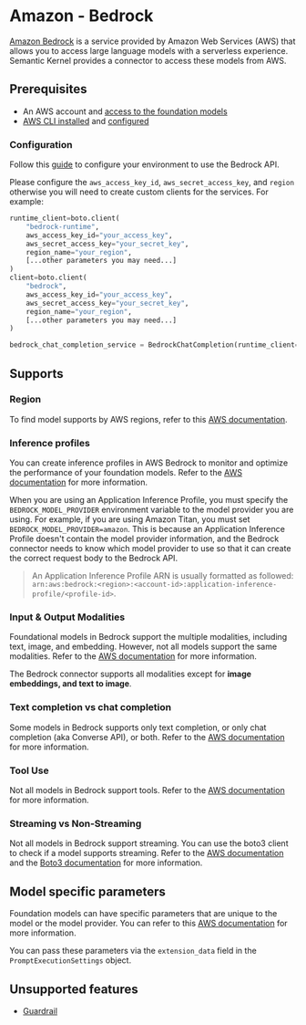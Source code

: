 # Amazon - Bedrock

[Amazon Bedrock](https://docs.aws.amazon.com/bedrock/latest/userguide/what-is-bedrock.html) is a service provided by Amazon Web Services (AWS) that allows you to access large language models with a serverless experience. Semantic Kernel provides a connector to access these models from AWS.

## Prerequisites

- An AWS account and [access to the foundation models](https://docs.aws.amazon.com/bedrock/latest/userguide/model-access-permissions.html)
- [AWS CLI installed](https://docs.aws.amazon.com/cli/latest/userguide/getting-started-install.html) and [configured](https://boto3.amazonaws.com/v1/documentation/api/latest/guide/quickstart.html#configuration)

### Configuration

Follow this [guide](https://boto3.amazonaws.com/v1/documentation/api/latest/guide/quickstart.html#configuration) to configure your environment to use the Bedrock API.

Please configure the `aws_access_key_id`, `aws_secret_access_key`, and `region` otherwise you will need to create custom clients for the services. For example:

```python
runtime_client=boto.client(
    "bedrock-runtime",
    aws_access_key_id="your_access_key",
    aws_secret_access_key="your_secret_key",
    region_name="your_region",
    [...other parameters you may need...]
)
client=boto.client(
    "bedrock",
    aws_access_key_id="your_access_key",
    aws_secret_access_key="your_secret_key",
    region_name="your_region",
    [...other parameters you may need...]
)

bedrock_chat_completion_service = BedrockChatCompletion(runtime_client=runtime_client, client=client)
```

## Supports

### Region

To find model supports by AWS regions, refer to this [AWS documentation](https://docs.aws.amazon.com/bedrock/latest/userguide/models-regions.html).

### Inference profiles

You can create inference profiles in AWS Bedrock to monitor and optimize the performance of your foundation models. Refer to the [AWS documentation](https://docs.aws.amazon.com/bedrock/latest/userguide/inference-profiles.html) for more information.

When you are using an Application Inference Profile, you must specify the `BEDROCK_MODEL_PROVIDER` environment variable to the model provider you are using. For example, if you are using Amazon Titan, you must set `BEDROCK_MODEL_PROVIDER=amazon`. This is because an Application Inference Profile doesn't contain the model provider information, and the Bedrock connector needs to know which model provider to use so that it can create the correct request body to the Bedrock API.

> An Application Inference Profile ARN is usually formatted as followed: `arn:aws:bedrock:<region>:<account-id>:application-inference-profile/<profile-id>`.

### Input & Output Modalities

Foundational models in Bedrock support the multiple modalities, including text, image, and embedding. However, not all models support the same modalities. Refer to the [AWS documentation](https://docs.aws.amazon.com/bedrock/latest/userguide/models-supported.html) for more information.

The Bedrock connector supports all modalities except for **image embeddings, and text to image**.

### Text completion vs chat completion

Some models in Bedrock supports only text completion, or only chat completion (aka Converse API), or both. Refer to the [AWS documentation](https://docs.aws.amazon.com/bedrock/latest/userguide/models-features.html) for more information.

### Tool Use

Not all models in Bedrock support tools. Refer to the [AWS documentation](https://docs.aws.amazon.com/bedrock/latest/userguide/models-features.html) for more information.

### Streaming vs Non-Streaming

Not all models in Bedrock support streaming. You can use the boto3 client to check if a model supports streaming. Refer to the [AWS documentation](https://docs.aws.amazon.com/bedrock/latest/userguide/conversation-inference-supported-models-features.html) and the [Boto3 documentation](https://boto3.amazonaws.com/v1/documentation/api/latest/reference/services/bedrock/client/get_foundation_model.html) for more information.

## Model specific parameters

Foundation models can have specific parameters that are unique to the model or the model provider. You can refer to this [AWS documentation](https://docs.aws.amazon.com/bedrock/latest/userguide/model-parameters.html) for more information.

You can pass these parameters via the `extension_data` field in the `PromptExecutionSettings` object.

## Unsupported features

- [Guardrail](https://docs.aws.amazon.com/bedrock/latest/userguide/guardrails.html)